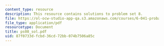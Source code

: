 ```yaml
---
content_type: resource
description: This resource contains solutions to problem set 8.
file: https://ol-ocw-studio-app-qa.s3.amazonaws.com/courses/6-041-probabilistic-systems-analysis-and-applied-probability-spring-2006/87f0733dfcbd36cd72bb074b7506a85c_ps08_sol.pdf
file_type: application/pdf
resourcetype: Document
title: ps08_sol.pdf
uid: 87f0733d-fcbd-36cd-72bb-074b7506a85c
---
```

